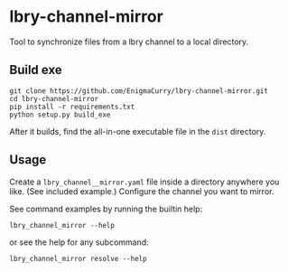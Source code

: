 # lbry-channel-mirror

Tool to synchronize files from a lbry channel to a local directory.

## Build exe

```
git clone https://github.com/EnigmaCurry/lbry-channel-mirror.git
cd lbry-channel-mirror
pip install -r requirements.txt
python setup.py build_exe
```

After it builds, find the all-in-one executable file in the ```dist```
directory.

## Usage

Create a ```lbry_channel__mirror.yaml``` file inside a directory anywhere you like. (See included example.) Configure the channel you want to mirror.

See command examples by running the builtin help:

```
lbry_channel_mirror --help
```

or see the help for any subcommand:

```
lbry_channel_mirror resolve --help
```
